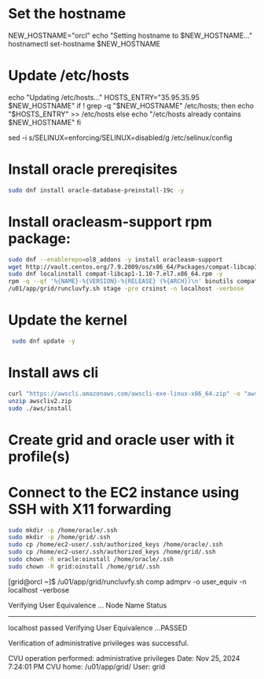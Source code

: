 
# Set the hostname
NEW_HOSTNAME="orcl"
echo "Setting hostname to $NEW_HOSTNAME..."
hostnamectl set-hostname $NEW_HOSTNAME

# Update /etc/hosts
echo "Updating /etc/hosts..."
HOSTS_ENTRY="35.95.35.95 $NEW_HOSTNAME"
if ! grep -q "$NEW_HOSTNAME" /etc/hosts; then
    echo "$HOSTS_ENTRY" >> /etc/hosts
else
    echo "/etc/hosts already contains $NEW_HOSTNAME"
fi

sed -i s/SELINUX=enforcing/SELINUX=disabled/g /etc/selinux/config

# Install oracle prereqisites  
 ```bash
 sudo dnf install oracle-database-preinstall-19c -y 
 ```
# Install oracleasm-support rpm package:
 ```bash
sudo dnf --enablerepo=ol8_addons -y install oracleasm-support
wget http://vault.centos.org/7.9.2009/os/x86_64/Packages/compat-libcap1-1.10-7.el7.x86_64.rpm
sudo dnf localinstall compat-libcap1-1.10-7.el7.x86_64.rpm -y
rpm -q --qf '%{NAME}-%{VERSION}-%{RELEASE} (%{ARCH})\n' binutils compat-libcap1 compat-libstdc++ glibc glibc-devel libaio libaio-devel make gcc gcc-c++ smartmontools sysstat unixODBC
/u01/app/grid/runcluvfy.sh stage -pre crsinst -n localhost -verbose

 ```
# Update the kernel
```bash
 sudo dnf update -y
 ```
# Install aws cli
```bash
curl "https://awscli.amazonaws.com/awscli-exe-linux-x86_64.zip" -o "awscliv2.zip"
unzip awscliv2.zip
sudo ./aws/install
```
# Create grid and oracle user with it profile(s)

# Connect to the EC2 instance using SSH with X11 forwarding
```bash
sudo mkdir -p /home/oracle/.ssh
sudo mkdir -p /home/grid/.ssh
sudo cp /home/ec2-user/.ssh/authorized_keys /home/oracle/.ssh
sudo cp /home/ec2-user/.ssh/authorized_keys /home/grid/.ssh
sudo chown -R oracle:oinstall /home/oracle/.ssh
sudo chown -R grid:oinstall /home/grid/.ssh
 ```

[grid@orcl ~]$ /u01/app/grid/runcluvfy.sh comp admprv -o user_equiv -n localhost -verbose

Verifying User Equivalence ...
  Node Name                             Status
  ------------------------------------  ------------------------
  localhost                             passed
Verifying User Equivalence ...PASSED

Verification of administrative privileges was successful.

CVU operation performed:      administrative privileges
Date:                         Nov 25, 2024 7:24:01 PM
CVU home:                     /u01/app/grid/
User:                         grid

